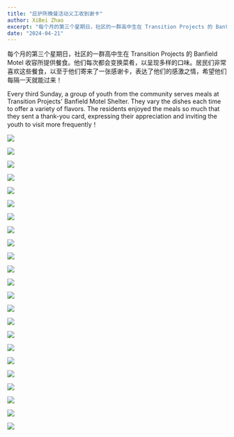 ```yaml
---
title: "庇护所晚餐活动义工收到谢卡"
author: XiBei Zhao
excerpt: "每个月的第三个星期日，社区的一群高中生在 Transition Projects 的 Banfield Motel 收容所提供餐食。他们每次都会变换菜肴，以呈现多样的口味。居民们非常喜欢这些餐食，以至于他们寄来了一张感谢卡，表达了他们的感激之情，希望他们每隔一天就能过来！"
date: "2024-04-21"
---
```


每个月的第三个星期日，社区的一群高中生在 Transition Projects 的 Banfield Motel 收容所提供餐食。他们每次都会变换菜肴，以呈现多样的口味。居民们非常喜欢这些餐食，以至于他们寄来了一张感谢卡，表达了他们的感激之情，希望他们每隔一天就能过来！

Every third Sunday, a group of youth from the community serves meals at Transition Projects' Banfield Motel Shelter. They vary the dishes each time to offer a variety of flavors. The residents enjoyed the meals so much that they sent a thank-you card, expressing their appreciation and inviting the youth to visit more frequently！

![](https://res.cloudinary.com/dhngj18do/image/upload/f_auto,q_auto/v1/images/439294008_420445870620501_4060595785773142429_n)

![](https://res.cloudinary.com/dhngj18do/image/upload/f_auto,q_auto/v1/images/439477774_420445787287176_5613182168075041540_n)

![](https://res.cloudinary.com/dhngj18do/image/upload/f_auto,q_auto/v1/images/439557682_420445853953836_4755698302267097487_n)

![](https://res.cloudinary.com/dhngj18do/image/upload/f_auto,q_auto/v1/images/439315347_420445783953843_7851082299342997183_n)

![](https://res.cloudinary.com/dhngj18do/image/upload/f_auto,q_auto/v1/images/439245559_420445913953830_4301299780713291681_n)

![](https://res.cloudinary.com/dhngj18do/image/upload/f_auto,q_auto/v1/images/439337730_420445797287175_9219808995810991958_n)

![](https://res.cloudinary.com/dhngj18do/image/upload/f_auto,q_auto/v1/images/439273549_420445840620504_2470633351206447635_n)

![](https://res.cloudinary.com/dhngj18do/image/upload/f_auto,q_auto/v1/images/439306546_420445927287162_7812522653460998314_n)

![](https://res.cloudinary.com/dhngj18do/image/upload/f_auto,q_auto/v1/images/439295539_420445943953827_895282727918898526_n)

![](https://res.cloudinary.com/dhngj18do/image/upload/f_auto,q_auto/v1/images/439338072_420446010620487_2690977055454571984_n)

![](https://res.cloudinary.com/dhngj18do/image/upload/f_auto,q_auto/v1/images/439263979_420446033953818_3228527258939020364_n)

![](https://res.cloudinary.com/dhngj18do/image/upload/f_auto,q_auto/v1/images/439315389_420446120620476_6240338024265054907_n)

![](https://res.cloudinary.com/dhngj18do/image/upload/f_auto,q_auto/v1/images/439311963_420446083953813_1818389099545448075_n)

![](https://res.cloudinary.com/dhngj18do/image/upload/f_auto,q_auto/v1/images/439311968_420446067287148_2858921438615055789_n)

![](https://res.cloudinary.com/dhngj18do/image/upload/f_auto,q_auto/v1/images/439586204_420446147287140_2546448501907962436_n)

![](https://res.cloudinary.com/dhngj18do/image/upload/f_auto,q_auto/v1/images/439273352_420446180620470_5244541076472724730_n)

![](https://res.cloudinary.com/dhngj18do/image/upload/f_auto,q_auto/v1/images/439337514_420446217287133_5509673934062840016_n)

![](https://res.cloudinary.com/dhngj18do/image/upload/f_auto,q_auto/v1/images/439338927_420446240620464_6197522065203154765_n)

![](https://res.cloudinary.com/dhngj18do/image/upload/f_auto,q_auto/v1/images/439319592_420446277287127_9067378376829453376_n)

![](https://res.cloudinary.com/dhngj18do/image/upload/f_auto,q_auto/v1/images/439336226_420446310620457_6406213540881189345_n)

![](https://res.cloudinary.com/dhngj18do/image/upload/f_auto,q_auto/v1/images/439337501_420446417287113_1622290319461565058_n)

![](https://res.cloudinary.com/dhngj18do/image/upload/f_auto,q_auto/v1/images/439338796_420446447287110_901295198949621169_n)

![](https://res.cloudinary.com/dhngj18do/image/upload/f_auto,q_auto/v1/images/439336656_420446520620436_8199940283970842587_n)
